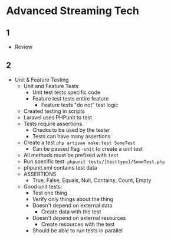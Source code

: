 # Advanced Streaming Tech

## 1

- Review

## 2

- Unit & Feature Testing
  - Unit and Feature Tests
    - Unit test tests specific code
    - Feature test tests entire feature
      - Feature tests "do not" test logic
  - Created testing in scripts
  - Laravel uses PHPunit to test
  - Tests require assertions
    - Checks to be used by the tester
    - Tests can have many assertions
  - Create a test `php artisan make:test SomeTest`
    - Can be passed flag `-unit` to create a unit test
  - All methods must be prefixed with `test`
  - Run specific test: `phpunit tests/[testtype]/SomeTest.php`
  - phpunit.xml contains test data
  - ASSERTIONS
    - True, False, Equals, Null, Contains, Count, Empty
  - Good unit tests:
    - Test one thing
    - Verify only things about the thing
    - Doesn't depend on external data
      - Create data with the test
    - Doesn't depend on external resources
      - Create resources with the test
    - Should be able to run tests in parallel

